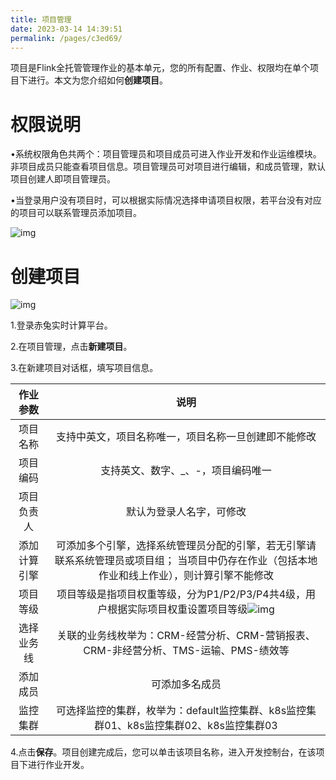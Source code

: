 ```yaml
---
title: 项目管理
date: 2023-03-14 14:39:51
permalink: /pages/c3ed69/
---
```

项目是Flink全托管管理作业的基本单元，您的所有配置、作业、权限均在单个项目下进行。本文为您介绍如何**创建项目**。

# 权限说明

•系统权限角色共两个：项目管理员和项目成员可进入作业开发和作业运维模块。非项目成员只能查看项目信息。项目管理员可对项目进行编辑，和成员管理，默认项目创建人即项目管理员。

•当登录用户没有项目时，可以根据实际情况选择申请项目权限，若平台没有对应的项目可以联系管理员添加项目。



![img](https://bg-prd-cos-bdp-1257092428.cos.ap-guangzhou.myqcloud.com/rdp-metadata/portal/2023/2/7/171678180468883.png)





# 创建项目



![img](https://bg-prd-cos-bdp-1257092428.cos.ap-guangzhou.myqcloud.com/rdp-metadata/portal/2023/2/9/161678350653855.png)





1.登录赤兔实时计算平台。

2.在项目管理，点击**新建项目**。

3.在新建项目对话框，填写项目信息。

|   作业参数   |                             说明                             |
| :----------: | :----------------------------------------------------------: |
|   项目名称   |     支持中英文，项目名称唯一，项目名称一旦创建即不能修改     |
|   项目编码   |              支持英文、数字、_、-，项目编码唯一              |
|  项目负责人  |                   默认为登录人名字，可修改                   |
| 添加计算引擎 | 可添加多个引擎，选择系统管理员分配的引擎，若无引擎请联系系统管理员或项目组； 当项目中仍存在作业（包括本地作业和线上作业），则计算引擎不能修改 |
|   项目等级   | 项目等级是指项目权重等级，分为P1/P2/P3/P4共4级，用户根据实际项目权重设置项目等级![img](https://bg-prd-cos-bdp-1257092428.cos.ap-guangzhou.myqcloud.com/rdp-metadata/portal/2023/2/3/151677826817680.png) |
|  选择业务线  | 关联的业务线枚举为：CRM-经营分析、CRM-营销报表、CRM-非经营分析、TMS-运输、PMS-绩效等 |
|   添加成员   |                        可添加多名成员                        |
|   监控集群   | 可选择监控的集群，枚举为：default监控集群、k8s监控集群01、k8s监控集群02、k8s监控集群03 |

4.点击**保存**。项目创建完成后，您可以单击该项目名称，进入开发控制台，在该项目下进行作业开发。